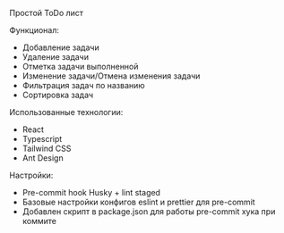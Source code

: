 Простой ToDo лист

Функционал:

- Добавление задачи
- Удаление задачи
- Отметка задачи выполненной
- Изменение задачи/Отмена изменения задачи
- Фильтрация задач по названию
- Сортировка задач

Использованные технологии:

- React
- Typescript
- Tailwind CSS
- Ant Design

Настройки:

- Pre-commit hook Husky + lint staged
- Базовые настройки конфигов eslint и prettier для pre-commit
- Добавлен скрипт в package.json для работы pre-commit хука при коммите
